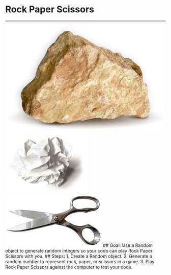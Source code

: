 
# Rock Paper Scissors
  <hr/>
  <img src="./rock.png"/>
  <img src="./paper.jpeg"/>
  <img src="./scissors.jpeg"/>
## Goal:
   Use a Random object to generate random integers so your code can play Rock Paper Scissors with you.
## Steps:
1. Create a Random object.
2. Generate a random number to represent rock, paper, or scissors in a game.
3. Play Rock Paper Scissors against the computer to test your code.
  
 

